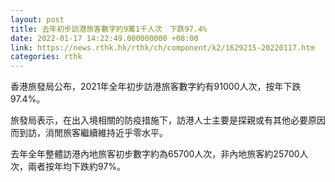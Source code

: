 ```yaml
---
layout: post
title: 去年初步訪港旅客數字約9萬1千人次　下跌97.4%
date: 2022-01-17 14:22:49.000000000 +08:00
link: https://news.rthk.hk/rthk/ch/component/k2/1629215-20220117.htm
categories: rthk
---
```


香港旅發局公布，2021年全年初步訪港旅客數字約有91000人次，按年下跌97.4%。

旅發局表示，在出入境相關的防疫措施下，訪港人士主要是探親或有其他必要原因而到訪，消閒旅客繼續維持近乎零水平。

去年全年整體訪港內地旅客初步數字約為65700人次，非內地旅客約25700人次，兩者按年均下跌約97%。
